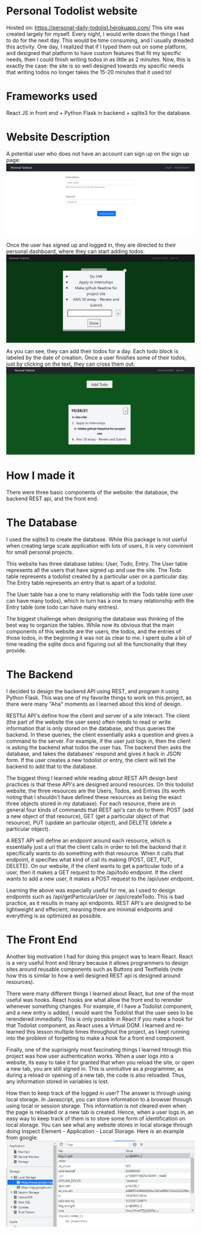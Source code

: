 # Personal Todolist website
Hosted on: https://personal-daily-todolist.herokuapp.com/
This site was created largely for myself. Every night, I would write down the things I had to do for the next day. This would be time consuming, and I usually dreaded this activity. One day, I realized that if I typed them out on some platform, and designed that platform to have custom features that fit my specific needs, then I could finish writing todos in as little as 2 minutes. Now, this is exactly the case: the site is so well designed towards my specific needs that writing todos no longer takes the 15-20 minutes that it used to! 

# Frameworks used
React JS in front end + Python Flask in backend + sqlite3 for the database.

# Website Description
A potential user who does not have an account can sign up on the sign up page: <img src="images/CreateAccount.PNG" style="display: block; margin: auto;" />

Once the user has signed up and logged in, they are directed to their personal dashboard, where they can start adding todos: <img src="images/AddTodo.PNG" style="display: block; margin: auto;" />

As you can see, they can add their todos for a day. Each todo block is labeled by the date of creation. Once a user finishes some of their todos, just by clicking on the text, they can cross them out: <img src="images/Todolist3.PNG" style="display: block; margin: auto;" />

# How I made it
There were three basic components of the website: the database, the backend REST api, and the front end.

# The Database
I used the sqlite3 to create the database. While this package is not useful when creating large scale application with lots of users, it is very convinient for small personal projects.

This website has three database tables: User, Todo, Entry. The User table represents all the users that have signed up and use the site. The Todo table represents a todolist created by a particular user on a particular day. The Entry table represents an entry that is apart of a todolist. 

The User table has a one to many relationship with the Todo table (one user can have many todos), which in turn has a one to many relationship with the Entry table (one todo can have many entries).

The biggest challenge when designing the database was thinking of the best way to organize the tables. While now its obvious that the main components of this website are the users, the todos, and the entries of those todos, in the beginning it was not as clear to me. I spent quite a bit of time reading the sqlite docs and figuring out all the functionality that they provide. 

# The Backend
I decided to design the backend API using REST, and program it using Python Flask. This was one of my favorite things to work on this project, as there were many "Aha" moments as I learned about this kind of design. 

RESTful API's define how the client and server of a site interact. The client (the part of the website the user sees) often needs to read or write information that is only stored on the database, and thus queries the backend. In these queries, the client essentially asks a question and gives a command to the server. For example, if the user just logs in, then the client is asking the backend what todos the user has. The backend then asks the database, and takes the databases' respond and gives it back in JSON form. If the user creates a new todolist or entry, the client will tell the backend to add that to the database. 

The biggest thing I learned while reading about REST API design best practices is that these API's are designed around resources. On this todolist website, the three resources are the Users, Todos, and Entries (its worth noting that I shouldn't have defined these resources as being the exact three objects stored in my database). For each resource, there are in general four kinds of commands that REST api's can do to them: POST (add a new object of that resource), GET (get a particular object of that resource), PUT (update an particular object), and DELETE (delete a particular object). 

A REST API will define an endpoint around each resource, which is essentially just a url that the client calls in order to tell the backend that it specifically wants to do something with that resource. When it calls that endpoint, it specifies what kind of call its making (POST, GET, PUT, DELETE). On our website, if the client wants to get a particular todo of a user, then it makes a GET request to the /api/todo endpoint. If the client wants to add a new user, it makes a POST request to the /api/user endpoint.

Learning the above was especially useful for me, as I used to design endpoints such as /api/getParticularUser or /api/createTodo. This is bad practice, as it results in many api endpoints. REST API's are designed to be lightweight and effecient, meaning there are minimal endpoints and everything is as optimized as possible.

# The Front End
Another big motivation I had for doing this project was to learn React. React is a very useful front end library because it allows programmers to design sites around reusable components such as Buttons and Textfields (note how this is similar to how a well designed REST api is designed around resources). 

There were many different things I learned about React, but one of the most useful was hooks. React hooks are what allow the front end to rerender whenever something changes. For example, if I have a Todolist component, and a new entry is added, I would want the Todolist that the user sees to be rerendered immediatly. This is only possible in React if you make a hook for that Todolist component, as React uses a Virtual DOM. I learned and re-learned this lesson multiple times throughout the project, as I kept running into the problem of forgetting to make a hook for a front end component. 

Finally, one of the suprisignly most fascinating things I learned htrough this project was how user authentication works. When a user logs into a website, its easy to take it for granted that when you reload the site, or open a new tab, you are still signed in. This is unintuitive as a programmer, as during a reload or opening of a new tab, the code is also reloaded. Thus, any information stored in variables is lost. 

How then to keep track of the logged in user? The answer is through using local storage. In Javascript, you can store information to a browser through using local or session storage. This information is not cleared even when the page is reloaded or a new tab is created. Hence, when a user logs in, an easy way to keep track of them is to store some form of identification on local storage. You can see what any website stores in local storage through doing Inspect Element - Application - Local Storage. Here is an example from google: <img src="images/LocalStorage.PNG" style="display: block; margin: auto;" />
